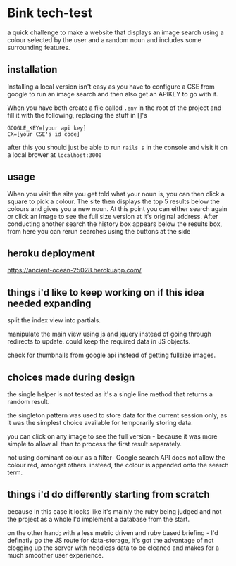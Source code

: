 # Bink tech-test
a quick challenge to make a website that displays an image search using a colour selected by the user and a random noun and includes some surrounding features.

## installation
Installing a local version isn't easy as you have to configure a CSE from google to run an image search and then also get an APIKEY to go with it.

When you have both create a file called `.env` in the root of the project and fill it with the following, replacing the stuff in []'s

```
GOOGLE_KEY=[your api key]
CX=[your CSE's id code]
```
after this you should just be able to run `rails s` in the console and visit it on a local brower at `localhost:3000`

## usage
When you visit the site you get told what your noun is, you can then click a square to pick a colour.
The site then displays the top 5 results below the colours and gives you a new noun.
At this point you can either search again or click an image to see the full size version at it's original address.
After conducting another search the history box appears below the results box, from here you can rerun searches using the buttons at the side

## heroku deployment
https://ancient-ocean-25028.herokuapp.com/

## things i'd like to keep working on if this idea needed expanding

split the index view into partials.

manipulate the main view using js and jquery instead of going through redirects to update. could keep the required data in JS objects.

check for thumbnails from google api instead of getting fullsize images.

## choices made during design
the single helper is not tested as it's a single line method that returns a random result.

the singleton pattern was used to store data for the current session only, as it was the simplest choice available for temporarily storing data.

you can click on any image to see the full version - because it was more simple to allow all than to process the first result separately.

not using dominant colour as a filter- Google search API does not allow the colour red, amongst others. instead, the colour is appended onto the search term.

## things i'd do differently starting from scratch

because In this case it looks like it's mainly the ruby being judged and not the project as a whole I'd implement a database from the start.

on the other hand; with a less metric driven and ruby based briefing - I'd definatly go the JS route for data-storage, it's got the advantage of not clogging up the server with needless data to be cleaned and makes for a much smoother user experience.

